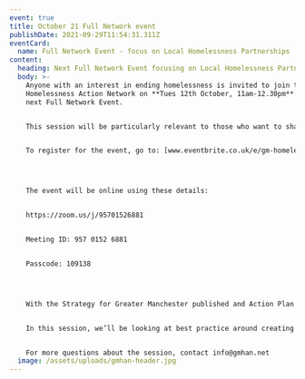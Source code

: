 ```yaml
---
event: true
title: October 21 Full Network event
publishDate: 2021-09-29T11:54:31.311Z
eventCard:
  name: Full Network Event - focus on Local Homelessness Partnerships
content:
  heading: Next Full Network Event focusing on Local Homelessness Partnerships
  body: >-
    Anyone with an interest in ending homelessness is invited to join the
    Homelessness Action Network on **Tues 12th October, 11am-12.30pm** for our
    next Full Network Event.


    This session will be particularly relevant to those who want to share best practice in partnership working, co-production and collaboration; as well as those who want to do more of this kind of working.


    To register for the event, go to: [www.eventbrite.co.uk/e/gm-homelessness-action-network-local-homelessness-partnerships-tickets-181228367927 ](https://www.eventbrite.co.uk/e/gm-homelessness-action-network-local-homelessness-partnerships-tickets-181228367927)




    The event will be online using these details:


    https://zoom.us/j/95701526881


    Meeting ID: 957 0152 6881


    Passcode: 109138




    With the Strategy for Greater Manchester published and Action Plan being rolled out across the city, Local Homelessness Partnership will be an even more important part of ending and preventing homelessness in each of our local areas. With many of the ideas coming from local groups, Partnerships will also be vital in translating the recommendations from the Strategy into local action.


    In this session, we’ll be looking at best practice around creating and sustaining local homelessness partnerships. We’ll hear about how partnerships in Bury and Manchester have approached it, and have time for you to consider what matters for your partnership or forum in the place where you live or work.


    For more questions about the session, contact info@gmhan.net
  image: /assets/uploads/gmhan-header.jpg
---
```

